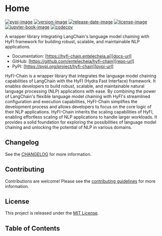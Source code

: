 # Home

[![pypi-image]][pypi-url]
[![version-image]][release-url]
[![release-date-image]][release-url]
[![license-image]][license-url]
[![jupyter-book-image]][docs-url]
[![codecov][codecov-image]][codecov-url]

<!-- Links: -->
[hyperfast python template]: https://github.com/entelecheia/hyperfast-python-template

[codecov-image]: https://codecov.io/gh/entelecheia/hyfi-chain/branch/main/graph/badge.svg?token=rdfiKAmEr8
[codecov-url]: https://codecov.io/gh/entelecheia/hyfi-chain
[pypi-image]: https://img.shields.io/pypi/v/hyfi-chain
[license-image]: https://img.shields.io/github/license/entelecheia/hyfi-chain
[license-url]: https://github.com/entelecheia/hyfi-chain/blob/main/LICENSE
[version-image]: https://img.shields.io/github/v/release/entelecheia/hyfi-chain?sort=semver
[release-date-image]: https://img.shields.io/github/release-date/entelecheia/hyfi-chain
[release-url]: https://github.com/entelecheia/hyfi-chain/releases
[jupyter-book-image]: https://jupyterbook.org/en/stable/_images/badge.svg

[repo-url]: https://github.com/entelecheia/hyfi-chain
[pypi-url]: https://pypi.org/project/hyfi-chain
[docs-url]: https://hyfi-chain.entelecheia.ai
[changelog]: https://github.com/entelecheia/hyfi-chain/blob/main/CHANGELOG.md
[contributing guidelines]: https://github.com/entelecheia/hyfi-chain/blob/main/CONTRIBUTING.md
<!-- Links: -->

A wrapper library integrating LangChain's language model chaining with HyFI framework for building robust, scalable, and maintainable NLP applications.

- Documentation: [https://hyfi-chain.entelecheia.ai][docs-url]
- GitHub: [https://github.com/entelecheia/hyfi-chain][repo-url]
- PyPI: [https://pypi.org/project/hyfi-chain][pypi-url]

HyFI-Chain is a wrapper library that integrates the language model chaining capabilities of LangChain with the HyFI (Hydra Fast Interface) framework. It enables developers to build robust, scalable, and maintainable natural language processing (NLP) applications with ease.
By combining the power of LangChain's flexible language model chaining with HyFI's streamlined configuration and execution capabilities, HyFI-Chain simplifies the development process and allows developers to focus on the core logic of their NLP applications.
HyFI-Chain inherits the scaling capabilities of HyFI, enabling effortless scaling of NLP applications to handle larger workloads. It provides a solid foundation for exploring the possibilities of language model chaining and unlocking the potential of NLP in various domains.

## Changelog

See the [CHANGELOG] for more information.

## Contributing

Contributions are welcome! Please see the [contributing guidelines] for more information.

## License

This project is released under the [MIT License][license-url].

## Table of Contents

```{tableofcontents}
```
